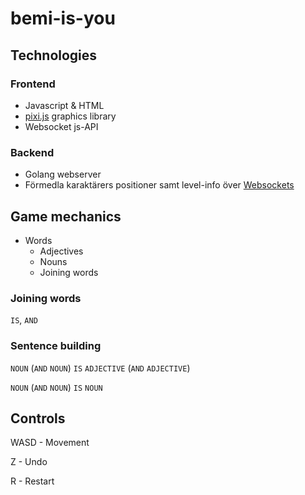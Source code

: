 # bemi-is-you

## Technologies

### Frontend
- Javascript & HTML
- [pixi.js](https://github.com/pixijs/pixi.js) graphics library
- Websocket js-API

### Backend
- Golang webserver
- Förmedla karaktärers positioner samt level-info över [Websockets](https://github.com/gorilla/websocket)

## Game mechanics
- Words
	- Adjectives
	- Nouns
	- Joining words

### Joining words
`IS`, `AND`

### Sentence building
`NOUN` (`AND` `NOUN`) `IS` `ADJECTIVE` (`AND` `ADJECTIVE`)

`NOUN` (`AND` `NOUN`) `IS` `NOUN`

## Controls

WASD - Movement

Z - Undo

R - Restart